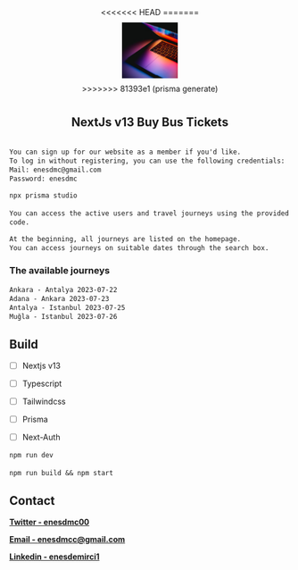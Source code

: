 <div style="display:flex; align-items:center; justify-content:center; flex-direction:column; gap:10px">
<<<<<<< HEAD
=======
    <img style="width:100px; height:100px; object-fit:cover;" src="./images/logo.png"/>
>>>>>>> 81393e1 (prisma generate)
    <h2>
        NextJs v13 Buy Bus Tickets
    </h2>
</div>



```
You can sign up for our website as a member if you'd like. 
To log in without registering, you can use the following credentials: 
Mail: enesdmc@gmail.com
Password: enesdmc
```

```
npx prisma studio

You can access the active users and travel journeys using the provided code.
```



```
At the beginning, all journeys are listed on the homepage.
You can access journeys on suitable dates through the search box.
```

### The available journeys

```
Ankara - Antalya 2023-07-22
Adana - Ankara 2023-07-23
Antalya - Istanbul 2023-07-25
Muğla - Istanbul 2023-07-26
```





## Build

- [ ] Nextjs v13

- [ ] Typescript

- [ ] Tailwindcss

- [ ] Prisma

- [ ] Next-Auth

  

```react
npm run dev

npm run build && npm start
```



## Contact

[**Twitter - enesdmc00**][twitter]

[**Email - enesdmcc@gmail.com**][mail]

[**Linkedin - enesdemirci1**][linkedin]





[mail]: enesdmcc@gmail.com
[twitter]: https://twitter.com/enesdmc00
[linkedin]: inkedin.com/in/enesdemirci1
[projectLink]: https://github.com/enesdmc0/Nextjs-v13-Tesla-clone-



